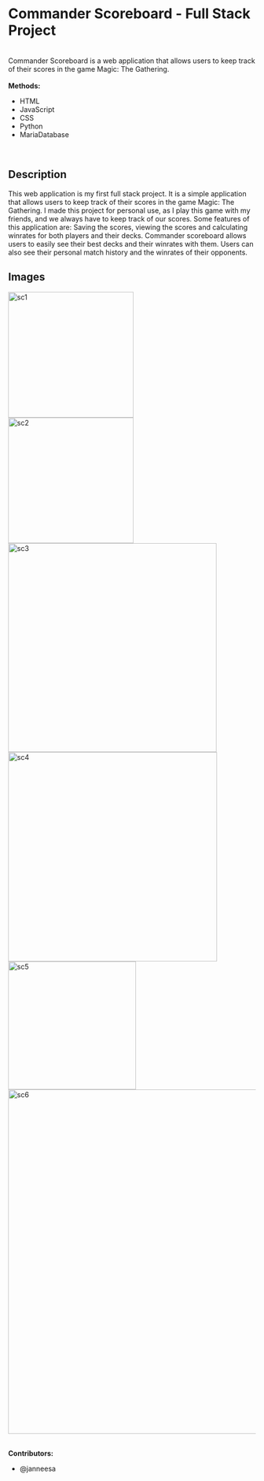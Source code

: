 # Commander Scoreboard - Full Stack Project
<br />
Commander Scoreboard is a web application that allows users to keep track of their scores in the game Magic: The Gathering. 
<br />
<br />
<b>Methods:</b>
    <ul>
        <li>HTML</li>
        <li>JavaScript</li>
        <li>CSS</li>
        <li>Python</li>
        <li>MariaDatabase</li>
    </ul>
<br />

<h2> Description </h2>
This web application is my first full stack project. It is a simple application that allows users to keep track of their scores in the game Magic: The Gathering. 
I made this project for personal use, as I play this game with my friends, and we always have to keep track of our scores.
Some features of this application are: Saving the scores, viewing the scores and calculating winrates for both players and their decks.
Commander scoreboard allows users to easily see their best decks and their winrates with them.
Users can also see their personal match history and the winrates of their opponents.


<h2> Images </h2>
<img width="255" alt="sc1" src="https://github.com/user-attachments/assets/760d847c-a2dd-4686-aa39-f73ef840b62d">
<img width="255" alt="sc2" src="https://github.com/user-attachments/assets/4edc3142-25c9-48b4-8ed5-1deef06b4971">
<img width="424" alt="sc3" src="https://github.com/user-attachments/assets/71bcb8f4-04fe-4693-a941-8f5e6fdbc0cc">
<img width="425" alt="sc4" src="https://github.com/user-attachments/assets/ba091590-05bd-4789-8d9d-ae2551185e55">
<img width="260" alt="sc5" src="https://github.com/user-attachments/assets/b3c88b2c-d6c1-40b7-a977-c0b1222d4dc3">
<img width="699" alt="sc6" src="https://github.com/user-attachments/assets/aef5b036-bb8c-4654-979f-df192ee61874">




<br /><b>Contributors:</b>
<ul>
      <li>@janneesa</li>
</ul>
